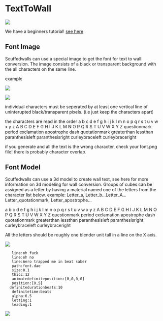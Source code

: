 # TextToWall

![](https://github.com/thelightdesigner/ScuffedWalls/blob/main/Readme/geico.png)


We have a beginners tutorial! [see here](https://www.youtube.com/watch?v=g49gfMtzETY)

## Font Image
Scuffedwalls can use a special image to get the font for text to wall conversion. The image consists of a black or transparent background with the all characters on the same line.

example

![](https://github.com/thelightdesigner/ScuffedWalls/blob/main/Examples/fonts/litefont.png)

![](https://github.com/thelightdesigner/ScuffedWalls/blob/main/Examples/fonts/COMICSANS.png)

individual characters must be seperated by at least one vertical line of uninterupted black/transparent pixels.  (i.e just keep the characters apart)

the characters are read in the order 
a b c d e f g h i j k l m n o p q r s t u v w x y z
A B C D E F G H I J K L M N O P Q R S T U V W X Y Z
questionmark period exclamation apostrophe dash quotationmark greaterthan lessthan paranthesisleft paranthesisright curleybraceleft curleybraceright

if you generate and all the text is the wrong character, check your font.png file! there is probably character overlap.


## Font Model
Scuffedwalls can use a 3d model to create wall text, see here for more information on 3d modeling for wall conversion. Groups of cubes can be assigned as a letter by having a material named one of the letters from the character list below. example: Letter_a, Letter_b...Letter_A... Letter_quotationmark, Letter_apostrophe...

a b c d e f g h i j k l m n o p q r s t u v w x y z
A B C D E F G H I J K L M N O P Q R S T U V W X Y Z
questionmark period exclamation apostrophe dash quotationmark greaterthan lessthan paranthesisleft paranthesisright curleybraceleft curleybraceright

All the letters should be roughly one blender unit tall in a line on the X axis.

![](https://github.com/thelightdesigner/ScuffedWalls/blob/1.0/Readme/litefont.jpg)

```5:TextToWall
   line:oh fuck
   line:oh no
   line:Aero trapped me in beat saber
   path:font.dae
   size:0.1
   thicc:12
   animatedefiniteposition:[0,0,0,0]
   position:[0,5]
  definitedurationbeats:10
   definitetime:beats
   alpha:0.5
   letting:1
   leading:1
   ```

![](https://github.com/thelightdesigner/ScuffedWalls/blob/1.0/Readme/fuck.jpg)
